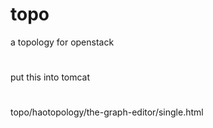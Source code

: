 # topo
a topology for openstack 
#
put this into tomcat 
#
topo/haotopology/the-graph-editor/single.html
